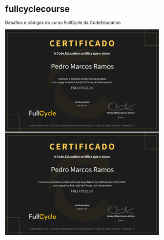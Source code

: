 # fullcyclecourse
Desafios e códigos do curso FullCycle da CodeEducation


<img src="https://github.com/P3d50/fullcyclecourse/blob/main/certificados/pedro-marcos-ramos-docker.jpg">
<img src="https://github.com/P3d50/fullcyclecourse/blob/main/certificados/pedro-marcos-ramos-fundamentos-de-arquitetura-de-software.jpg">
